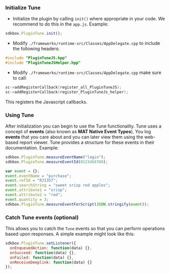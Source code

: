 ### Initialize Tune
* Initialize the plugin by calling `init()` where appropriate in your code. We
recommend to do this in the `app.js`. Example:
```javascript
sdkbox.PluginTune.init();
```

* Modify `./frameworks/runtime-src/Classes/AppDelegate.cpp` to include the following headers:
```cpp
#include "PluginTuneJS.hpp"
#include "PluginTuneJSHelper.hpp"
```

* Modify `./frameworks/runtime-src/Classes/AppDelegate.cpp` make sure to call:
```cpp
sc->addRegisterCallback(register_all_PluginTuneJS);
sc->addRegisterCallback(register_PluginTuneJs_helper);
```
This registers the Javascript callbacks.

### Using Tune
After initialization you can begin to use the Tune functionality. Tune uses a concept of __events__ (also known as __MAT Native Event Types__). You log __events__ that you care about and you can later view them using the web-based report viewer. Tune provides a structure for these events in their documentation. Example:
```javascript
sdkbox.PluginTune.measureEventName("login");
sdkbox.PluginTune.measureEventId(0123456789);

var event = {};
event.eventName = "purchase";
event.refId = "RJ1357";
event.searchString = "sweet srisp red apples";
event.attribute1 = "srisp";
event.attribute2 = "red";
event.quantity = 3;
sdkbox.PluginTune.measureEventForScript(JSON.stringify(event));
```

### Catch Tune events (optional)
This allows you to catch the `Tune` events so that you can perform operations based upon responses. A simple example might look like this:
```javascript
sdkbox.PluginTune.setListener({
  onEnqueuedAction: function(data) {},
  onSucceed: function(data) {},
  onFailed: function(data) {},
  onReceiveDeeplink: function(data) {}
});
```
